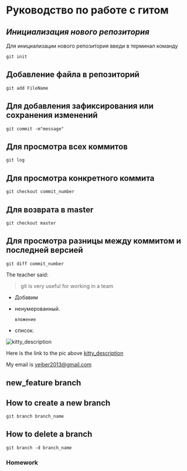 # **Руководство по работе с гитом**
## *Инициализация нового репозитория*
Для инициализации нового репозитория введи в терминал команду
```
git init
```
## Добавление файла в репозиторий
```
git add FileName
```
## Для добавления зафиксирования или сохранения изменений

```
git commit -m"message"
```
## Для просмотра всех коммитов
```
git log
```
## Для просмотра конкретного коммита
```
git checkout commit_number
```
## Для возврата в master
```
git checkout master
```
## Для просмотра разницы между коммитом и последней версией
```
git diff commit_number
```
The teacher said:
>git is very useful for working in a team

- Добавим
- ненумерованный.

      вложение
- список.

![kitty_description](Download.jpeg)

Here is the link to the pic above [kitty_description](https://www.google.com/imgres?imgurl=http%3A%2F%2Fmemesmix.net%2Fmedia%2Fcreated%2Fsr76w7.jpg&imgrefurl=http%3A%2F%2Fmemesmix.net%2Fmeme%2Fsr76w7&tbnid=Oq3WcohabWcI4M&vet=12ahUKEwiqweuy_-j4AhXHgSoKHTLgAq4QMygBegUIARC8AQ..i&docid=GhY0K_aBcLWpCM&w=600&h=586&q=%D0%BC%D0%B5%D0%BC%20%D1%81%20%D0%BA%D0%BE%D1%82%D0%B5%D0%BD%D0%BA%D0%BE%D0%BC%20%D1%83%D1%87%D0%B5%D0%B1%D0%B0%20&ved=2ahUKEwiqweuy_-j4AhXHgSoKHTLgAq4QMygBegUIARC8AQ)

My email is <vejber2013@gmail.com>
## new_feature branch
## How to create a new branch
```
git branch branch_name
```
## How to delete a branch
```
git branch -d branch_name
```
### Homework

 

